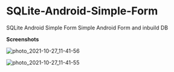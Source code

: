 # SQLite-Android-Simple-Form
SQLite Android Simple Form
Simple Android Form and inbuild DB

**Screenshots**


![photo_2021-10-27_11-41-56](https://user-images.githubusercontent.com/51761843/139009619-732a8caa-a849-4b04-a104-5f0fd0f72eeb.jpg)

![photo_2021-10-27_11-41-55](https://user-images.githubusercontent.com/51761843/139009658-32f9ad61-7d5d-4abb-9eaa-5e9e4940c425.jpg)
